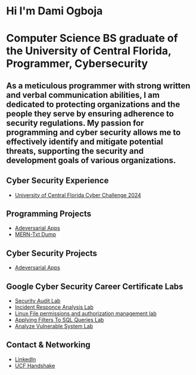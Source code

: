 <h1>Hi I'm Dami Ogboja</h1>
<h1>Computer Science BS graduate of the University of Central Florida, Programmer, Cybersecurity</h1>
<h2> As a meticulous programmer with strong written and verbal communication abilities, I am dedicated to protecting organizations and the people they serve by ensuring adherence to security regulations. My passion for programming and cyber security allows me to effectively identify and mitigate potential threats, supporting the security and development goals of various organizations.</h2>

<h2>Cyber Security Experience</h2>

- [University of Central Florida Cyber Challenge 2024](https://github.com/DamiOgboja/UCF-Cyber-Challenge)

<h2>Programming Projects</h2>
  
- [Adeversarial Apps](https://github.com/AdverseApps/Adversarial-Apps-Web)
- [MERN-Txt Dump](https://github.com/colemaring/MERN-txtdump)

<h2>Cyber Security Projects</h2>

- [Adeversarial Apps](https://github.com/AdverseApps/Adversarial-Apps-Web)

<h2>Google Cyber Security Career Certificate Labs</h2>

- [Security Audit Lab](https://github.com/DamiOgboja/Security-Audit-Lab)
- [Incident Responce Analysis Lab](https://github.com/DamiOgboja/Incident-Report-Analysis-Lab)
- [Linux File permissions and authorization management lab](https://github.com/DamiOgboja/Linux-file-permissions-management-lab)
- [Applying Filters To SQL Queries Lab](https://github.com/DamiOgboja/Applying-filters-to-SQL-queries-Lab)
- [Analyze Vulnerable System Lab](https://github.com/DamiOgboja/Analyze-Vulnerable-System-Lab)

<h2>Contact & Networking</h2>

- [LinkedIn](https://linkedin.com/in/oluwadamilola-ogboja)
- [UCF Handshake](https://ucf.joinhandshake.com/profiles/meug5z)
<!--
**DamiOgboja/DamiOgboja** is a ✨ _special_ ✨ repository because its `README.md` (this file) appears on your GitHub profile.
-->
